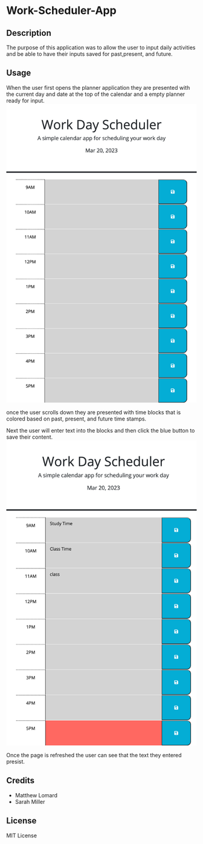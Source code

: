 # Work-Scheduler-App

## Description

The purpose of this application was to allow the user to input daily activities and be able to have their inputs saved for past,present, and future.

## Usage 

When the user first opens the  planner application they are presented with the current day and date at the top of the calendar and a empty planner ready for input. 
![blank calendar](assets/images/Blank-calendar.jpg)

once the user scrolls down they are presented with time blocks that is colored based on past, present, and future time stamps.

Next the user will enter text into the blocks and then click the blue button to save their content. ![enter text](assets/images/Image-of-Schedule-02.png)

Once the page is refreshed the user can see that the text they entered presist.

## Credits

- Matthew Lomard
- Sarah Miller

## License
MIT License